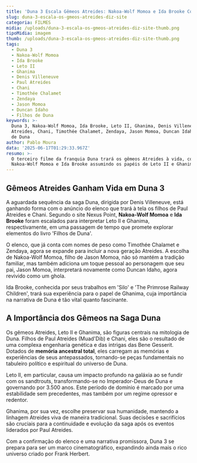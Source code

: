 ```yaml
---
title: 'Duna 3 Escala Gêmeos Atreides: Nakoa-Wolf Momoa e Ida Brooke Confirmados'
slug: duna-3-escala-os-gmeos-atreides-diz-site
categoria: FILMES
midia: /uploads/duna-3-escala-os-gmeos-atreides-diz-site-thumb.png
tipoMidia: imagem
thumb: /uploads/duna-3-escala-os-gmeos-atreides-diz-site-thumb.png
tags:
  - Duna 3
  - Nakoa-Wolf Momoa
  - Ida Brooke
  - Leto II
  - Ghanima
  - Denis Villeneuve
  - Paul Atreides
  - Chani
  - Timothée Chalamet
  - Zendaya
  - Jason Momoa
  - Duncan Idaho
  - Filhos de Duna
keywords: >-
  Duna 3, Nakoa-Wolf Momoa, Ida Brooke, Leto II, Ghanima, Denis Villeneuve, Paul
  Atreides, Chani, Timothée Chalamet, Zendaya, Jason Momoa, Duncan Idaho, Filhos
  de Duna
author: Pablo Moura
data: '2025-06-17T01:29:33.967Z'
resumo: >-
  O terceiro filme da franquia Duna trará os gêmeos Atreides à vida, com
  Nakoa-Wolf Momoa e Ida Brooke assumindo os papéis de Leto II e Ghanima.
---
```


## Gêmeos Atreides Ganham Vida em Duna 3

<blockquote class="twitter-tweet"><a href="https://twitter.com/user/status/1934747808046764365"></a></blockquote>

A aguardada sequência da saga Duna, dirigida por Denis Villeneuve, está ganhando forma com o anúncio do elenco que trará à tela os filhos de Paul Atreides e Chani. Segundo o site Nexus Point, **Nakoa-Wolf Momoa** e **Ida Brooke** foram escalados para interpretar Leto II e Ghanima, respectivamente, em uma passagem de tempo que promete explorar elementos do livro 'Filhos de Duna'.

O elenco, que já conta com nomes de peso como Timothée Chalamet e Zendaya, agora se expande para incluir a nova geração Atreides. A escolha de Nakoa-Wolf Momoa, filho de Jason Momoa, não só mantém a tradição familiar, mas também adiciona um toque pessoal ao personagem que seu pai, Jason Momoa, interpretará novamente como Duncan Idaho, agora revivido como um ghola.

Ida Brooke, conhecida por seus trabalhos em 'Silo' e 'The Primrose Railway Children', trará sua experiência para o papel de Ghanima, cuja importância na narrativa de Duna é tão vital quanto fascinante.

## A Importância dos Gêmeos na Saga Duna

Os gêmeos Atreides, Leto II e Ghanima, são figuras centrais na mitologia de Duna. Filhos de Paul Atreides (Muad'Dib) e Chani, eles são o resultado de uma complexa engenharia genética e das intrigas das Bene Gesserit. Dotados de **memória ancestral total**, eles carregam as memórias e experiências de seus antepassados, tornando-se peças fundamentais no tabuleiro político e espiritual do universo de Duna.

Leto II, em particular, causa um impacto profundo na galáxia ao se fundir com os sandtrouts, transformando-se no Imperador-Deus de Duna e governando por 3.500 anos. Este período de domínio é marcado por uma estabilidade sem precedentes, mas também por um regime opressor e redentor.

Ghanima, por sua vez, escolhe preservar sua humanidade, mantendo a linhagem Atreides viva de maneira tradicional. Suas decisões e sacrifícios são cruciais para a continuidade e evolução da saga após os eventos liderados por Paul Atreides.

Com a confirmação do elenco e uma narrativa promissora, Duna 3 se prepara para ser um marco cinematográfico, expandindo ainda mais o rico universo criado por Frank Herbert.
